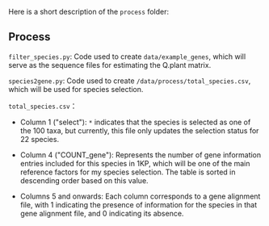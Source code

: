 Here is a short description of the `process` folder:

## Process

`filter_species.py`: Code used to create `data/example_genes`, which will serve as the sequence files for estimating the Q.plant matrix.

`species2gene.py`: Code used to create `/data/process/total_species.csv`, which will be used for species selection.

`total_species.csv`：

- Column 1 ("select"): `*` indicates that the species is selected as one of the 100 taxa, but currently, this file only updates the selection status for 22 species.

- Column 4 ("COUNT_gene"): Represents the number of gene information entries included for this species in 1KP, which will be one of the main reference factors for my species selection. The table is sorted in descending order based on this value.

- Columns 5 and onwards: Each column corresponds to a gene alignment file, with 1 indicating the presence of information for the species in that gene alignment file, and 0 indicating its absence.